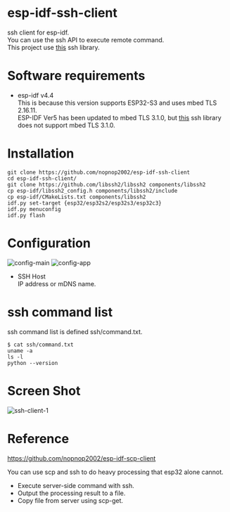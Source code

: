 # esp-idf-ssh-client
ssh client for esp-idf.   
You can use the ssh API to execute remote command.   
This project use [this](https://github.com/libssh2/libssh2) ssh library.   

# Software requirements
- esp-idf v4.4   
This is because this version supports ESP32-S3 and uses mbed TLS 2.16.11.   
ESP-IDF Ver5 has been updated to mbed TLS 3.1.0, but [this](https://github.com/libssh2/libssh2) ssh library does not support mbed TLS 3.1.0.   


# Installation

```
git clone https://github.com/nopnop2002/esp-idf-ssh-client
cd esp-idf-ssh-client/
git clone https://github.com/libssh2/libssh2 components/libssh2
cp esp-idf/libssh2_config.h components/libssh2/include
cp esp-idf/CMakeLists.txt components/libssh2
idf.py set-target {esp32/esp32s2/esp32s3/esp32c3}
idf.py menuconfig
idf.py flash
```

# Configuration   

![config-main](https://user-images.githubusercontent.com/6020549/120054821-3d755500-c06d-11eb-950c-d357d0a9fdef.jpg)
![config-app](https://user-images.githubusercontent.com/6020549/166416531-7fa74d94-86fc-4cac-a568-74de07d7a051.jpg)

- SSH Host   
IP address or mDNS name.   

# ssh command list   
ssh command list is defined ssh/command.txt.
```
$ cat ssh/command.txt
uname -a
ls -l
python --version
```


# Screen Shot
![ssh-client-1](https://user-images.githubusercontent.com/6020549/120056024-b1ffc200-c074-11eb-8507-1bb566b0cc7c.jpg)

# Reference
https://github.com/nopnop2002/esp-idf-scp-client

You can use scp and ssh to do heavy processing that esp32 alone cannot.  
- Execute server-side command with ssh.   
- Output the processing result to a file.   
- Copy file from server using scp-get.   


